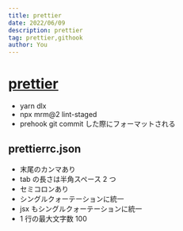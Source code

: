 ```yaml
---
title: prettier
date: 2022/06/09
description: prettier
tag: prettier,githook
author: You
---
```


# [prettier](https://prettier.io/docs/en/precommit.html)

- yarn dlx
- npx mrm@2 lint-staged
- prehook git commit した際にフォーマットされる

## prettierrc.json

- 末尾のカンマあり
- tab の長さは半角スペース 2 つ
- セミコロンあり
- シングルクォーテーションに統一
- jsx もシングルクォーテーションに統一
- 1 行の最大文字数 100
